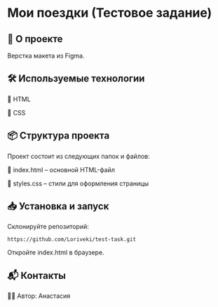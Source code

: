 # Мои поездки (Тестовое задание)

## 🚀 О проекте
Верстка макета из Figma. 

## 🛠 Используемые технологии  
🔹 HTML  

🔹 CSS  

## 📦 Структура проекта
Проект состоит из следующих папок и файлов:  

🔹 index.html – основной HTML-файл 

🔹 styles.css – стили для оформления страницы

## 📥 Установка и запуск

Склонируйте репозиторий:
```
https://github.com/Loriveki/test-task.git
```

Откройте index.html в браузере.

## 📬 Контакты

👩‍💻 Автор: Анастасия
